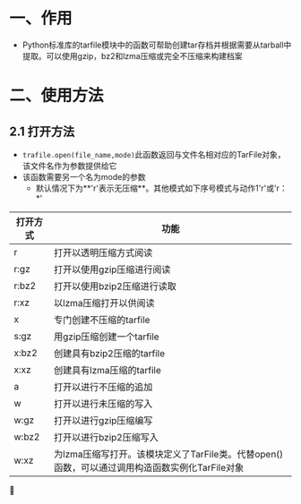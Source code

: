 # 一、作用

- Python标准库的tarfile模块中的函数可帮助创建tar存档并根据需要从tarball中提取。可以使用gzip，bz2和lzma压缩或完全不压缩来构建档案

# 二、使用方法

## 2.1 打开方法

- `trafile.open(file_name,mode)`此函数返回与文件名相对应的TarFile对象，该文件名作为参数提供给它
- 该函数需要另一个名为mode的参数
  - 默认情况下为**'r'表示无压缩**。其他模式如下序号模式与动作1'r'或'r：*'

| 打开方式 | 功能                                                         |
| -------- | ------------------------------------------------------------ |
| r        | 打开以透明压缩方式阅读                                       |
| r:gz     | 打开以使用gzip压缩进行阅读                                   |
| r:bz2    | 打开以使用bzip2压缩进行读取                                  |
| r:xz     | 以lzma压缩打开以供阅读                                       |
| x        | 专门创建不压缩的tarfile                                      |
| s:gz     | 用gzip压缩创建一个tarfile                                    |
| x:bz2    | 创建具有bzip2压缩的tarfile                                   |
| x:xz     | 创建具有lzma压缩的tarfile                                    |
| a        | 打开以进行不压缩的追加                                       |
| w        | 打开以进行未压缩的写入                                       |
| w:gz     | 打开以进行gzip压缩编写                                       |
| w:bz2    | 打开以进行bzip2压缩写入                                      |
| w:xz     | 为lzma压缩写打开。该模块定义了TarFile类。代替open()函数，可以通过调用构造函数实例化TarFile对象 |

 
